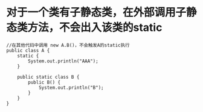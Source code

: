 # 对于一个类有子静态类，在外部调用子静态类方法，不会出入该类的static

```		
//在其他代码中调用 new A.B()，不会触发A的static执行	
public class A {
	static {
		System.out.println("AAA");
	}
	
	public static class B {
		public B() {
			System.out.println("B");
		}
	}
}
```
